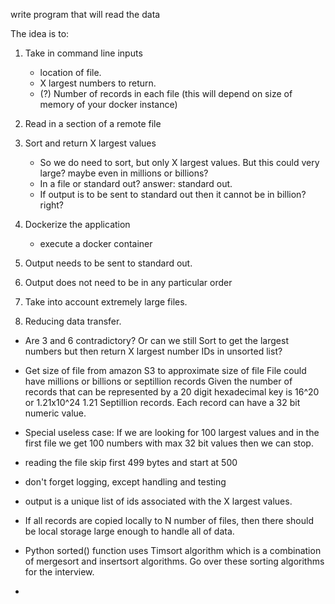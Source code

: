 write program that will read the data

The idea is to:
1. Take in command line inputs
    * location of file.
    * X largest numbers to return. 
    * (?) Number of records in each file (this will depend on size of memory of your docker instance)
2. Read in a section of a remote file

3. Sort and return X largest values
    * So we do need to sort, but only X largest values. But this could very large? maybe even in millions or billions?
    * In a file or standard out? answer: standard out.  
    * If output is to be sent to standard out then it cannot be in billion? right?
4. Dockerize the application
    * execute a docker container 

5. Output needs to be sent to standard out.

6. Output does not need to be in any particular order

7. Take into account extremely large files.

8. Reducing data transfer.

* Are 3 and 6 contradictory? 
Or can we still Sort to get the largest numbers but then return X largest number IDs in unsorted list?

* Get size of file from amazon S3 to approximate size of file
File could have millions or billions or septillion records
Given the number of records that can be represented by a 20 digit hexadecimal key is 16^20 or 1.21x10^24
1.21 Septillion records. 
Each record can have a 32 bit numeric value.  

* Special useless case: If we are looking for 100 largest values and in the first file we get 100 numbers with max 32 bit values then we can stop. 

* reading the file skip first 499 bytes and start at 500

* don't forget logging, except handling and testing

* output is a unique list of ids associated with the X largest values.

* If all records are copied locally to N number of files, then there should be local storage large enough to handle all of data. 

* Python sorted() function uses Timsort algorithm which is a combination of mergesort and insertsort algorithms.  Go over these sorting algorithms for the interview.

* 
